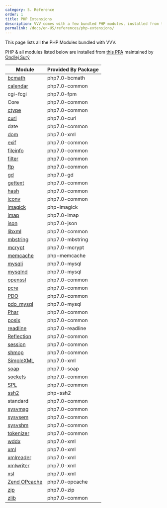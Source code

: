 ```yaml
---
category: 5. Reference
order: 1
title: PHP Extensions
description: VVV comes with a few bundled PHP modules, installed from the ondrej/php PPA maintained by Ondřej Surý.
permalink: /docs/en-US/references/php-extensions/
---
```


This page lists all the PHP Modules bundled with VVV.

PHP & all modules listed below are installed from [this PPA](https://launchpad.net/~ondrej/+archive/ubuntu/php) maintained by
[Ondřej Surý](https://github.com/oerdnj)

| Module                                                     | Provided By Package |
|------------------------------------------------------------|---------------------|
| [bcmath](https://secure.php.net/manual/en/book.bc.php)         | php7.0-bcmath       |
| [calendar](https://secure.php.net/manual/en/book.calendar.php)     | php7.0-common       |
| cgi-fcgi                                                   | php7.0-fpm          |
| Core                                                       | php7.0-common       |
| [ctype](https://secure.php.net/manual/en/book.ctype.php)           | php7.0-common       |
| [curl](https://secure.php.net/manual/en/book.curl.php)             | php7.0-curl         |
| date                                                       | php7.0-common       |
| [dom](https://secure.php.net/manual/en/book.dom.php)               | php7.0-xml          |
| [exif](https://secure.php.net/manual/en/book.exif.php)             | php7.0-common       |
| [fileinfo](https://secure.php.net/manual/en/book.fileinfo.php)     | php7.0-common       |
| [filter](https://secure.php.net/manual/en/book.filter.php)         | php7.0-common       |
| [ftp](https://secure.php.net/manual/en/book.ftp.php)               | php7.0-common       |
| [gd](https://secure.php.net/manual/en/book.image.php)              | php7.0-gd           |
| [gettext](https://secure.php.net/manual/en/book.gettext.php)       | php7.0-common       |
| [hash](https://secure.php.net/manual/en/book.hash.php)             | php7.0-common       |
| [iconv](https://secure.php.net/manual/en/book.iconv.php)           | php7.0-common       |
| [imagick](https://secure.php.net/manual/en/book.imagick.php)       | php-imagick         |
| [imap](https://secure.php.net/manual/en/book.imap.php)             | php7.0-imap         |
| [json](https://secure.php.net/manual/en/book.json.php)             | php7.0-json         |
| [libxml](https://secure.php.net/manual/en/book.libxml.php)         | php7.0-common       |
| [mbstring](https://secure.php.net/manual/en/book.mbstring.php)     | php7.0-mbstring     |
| [mcrypt](https://secure.php.net/manual/en/book.mcrypt.php)         | php7.0-mcrypt       |
| [memcache](https://secure.php.net/manual/en/book.memcache.php)     | php-memcache        |
| [mysqli](https://secure.php.net/manual/en/book.mysqli.php)         | php7.0-mysql        |
| [mysqlnd](https://secure.php.net/manual/en/book.mysqlnd.php)       | php7.0-mysql        |
| [openssl](https://secure.php.net/manual/en/book.openssl.php)       | php7.0-common       |
| [pcre](https://secure.php.net/manual/en/book.pcre.php)             | php7.0-common       |
| [PDO](https://secure.php.net/manual/en/book.pdo.php)               | php7.0-common       |
| [pdo_mysql](https://secure.php.net/manual/en/ref.pdo-mysql.php)    | php7.0-mysql        |
| [Phar](https://secure.php.net/manual/en/book.phar.php)             | php7.0-common       |
| [posix](https://secure.php.net/manual/en/book.posix.php)           | php7.0-common       |
| [readline](https://secure.php.net/manual/en/book.readline.php)     | php7.0-readline     |
| [Reflection](https://secure.php.net/manual/en/book.reflection.php) | php7.0-common       |
| [session](https://secure.php.net/manual/en/book.session.php)       | php7.0-common       |
| [shmop](https://secure.php.net/manual/en/book.shmop.php)           | php7.0-common       |
| [SimpleXML](https://secure.php.net/manual/en/book.simplexml.php)   | php7.0-xml          |
| [soap](https://secure.php.net/manual/en/book.soap.php)             | php7.0-soap         |
| [sockets](https://secure.php.net/manual/en/book.sockets.php)       | php7.0-common       |
| [SPL](https://secure.php.net/manual/en/book.spl.php)               | php7.0-common       |
| [ssh2](https://secure.php.net/manual/en/book.ssh2.php)             | php-ssh2            |
| standard                                                   | php7.0-common       |
| [sysvmsg](https://secure.php.net/manual/en/book.sem.php)           | php7.0-common       |
| [sysvsem](https://secure.php.net/manual/en/book.sem.php)           | php7.0-common       |
| [sysvshm](https://secure.php.net/manual/en/book.sem.php)           | php7.0-common       |
| [tokenizer](https://secure.php.net/manual/en/book.tokenizer.php)   | php7.0-common       |
| [wddx](https://secure.php.net/manual/en/book.wddx.php)             | php7.0-xml          |
| [xml](https://secure.php.net/manual/en/book.xml.php)               | php7.0-xml          |
| [xmlreader](https://secure.php.net/manual/en/book.xmlreader.php)   | php7.0-xml          |
| [xmlwriter](https://secure.php.net/manual/en/book.xmlwriter.php)   | php7.0-xml          |
| [xsl](https://secure.php.net/manual/en/book.xsl.php)               | php7.0-xml          |
| [Zend OPcache](https://secure.php.net/manual/en/book.opcache.php)  | php7.0-opcache      |
| [zip](https://secure.php.net/manual/en/book.zip.php)               | php7.0-zip          |
| [zlib](https://secure.php.net/manual/en/book.zlib.php)             | php7.0-common       |
